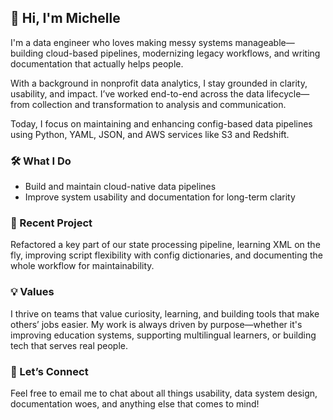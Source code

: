 ## 👋 Hi, I'm Michelle

I'm a data engineer who loves making messy systems manageable—building cloud-based pipelines, modernizing legacy workflows, and writing documentation that actually helps people.

With a background in nonprofit data analytics, I stay grounded in clarity, usability, and impact. I’ve worked end-to-end across the data lifecycle—from collection and transformation to analysis and communication. 

Today, I focus on maintaining and enhancing config-based data pipelines using Python, YAML, JSON, and AWS services like S3 and Redshift.

### 🛠️ What I Do
- Build and maintain cloud-native data pipelines  
- Improve system usability and documentation for long-term clarity  

### 🌟 Recent Project
Refactored a key part of our state processing pipeline, learning XML on the fly, improving script flexibility with config dictionaries, and documenting the whole workflow for maintainability.

### 💡 Values
I thrive on teams that value curiosity, learning, and building tools that make others’ jobs easier. My work is always driven by purpose—whether it's improving education systems, supporting multilingual learners, or building tech that serves real people.

### 🤝 Let’s Connect
Feel free to email me to chat about all things usability, data system design, documentation woes, and anything else that comes to mind!

